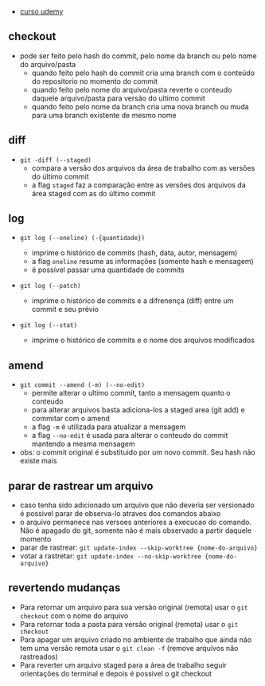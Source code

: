* [curso udemy](https://www.udemy.com/course/git-completo-do-basico-ao-avancado/learn/lecture/6526432#overview) 

## checkout

* pode ser feito pelo hash do commit, pelo nome da branch ou pelo nome do arquivo/pasta
  * quando feito pelo hash do commit cria uma branch com o conteúdo do repositorio no momento do commit
  * quando feito pelo nome do arquivo/pasta reverte o conteudo daquele arquivo/pasta para versão do ultimo commit
  * quando feito pelo nome da branch cria uma nova branch ou muda para uma branch existente de mesmo nome

## diff

* `git -diff (--staged)`
  * compara a versão dos arquivos da área de trabalho com as versões do último commit
  * a flag `staged` faz a comparação entre as versões dos arquivos da área staged com as do último commit

## log

* `git log (--oneline) (-{quantidade})`
  * imprime o histórico de commits (hash, data, autor, mensagem)
  * a flag `oneline` resume as informações (somente hash e mensagem)
  * é possível passar uma quantidade de commits

* `git log (--patch)`
  * imprime o histórico de commits e a difrenença (diff) entre um commit e seu prévio

* `git log (--stat)`
  * imprime o histórico de commits e o nome dos arquivos modificados

## amend

* `git commit --amend (-m) (--no-edit)`
  * permite alterar o ultimo commit, tanto a mensagem quanto o conteudo
  * para alterar arquivos basta adiciona-los a staged area (git add) e commitar com o amend
  * a flag `-m` é utilizada para atualizar a mensagem
  * a flag `--no-edit` é usada para alterar o conteudo do commit mantendo a mesma mensagem
* obs: o commit original é substituido por um novo commit. Seu hash não existe mais

## parar de rastrear um arquivo

* caso tenha sido adicionado um arquivo que não deveria ser versionado é possivel parar de observa-lo atraves dos comandos abaixo
* o arquivo permanece nas versoes anteriores a execucao do comando. Não é apagado do git, somente não é mais observado a partir daquele momento
* parar de rastrear: ``` git update-index --skip-worktree {nome-do-arquivo} ```
* votar a rastretar: ``` git update-index --no-skip-worktree {nome-do-arquivo} ```

## revertendo mudanças

* Para retornar um arquivo para sua versão original (remota) usar o `git checkout` com o nome do arquivo
* Para retornar toda a pasta para versão original (remota) usar o `git checkout `
* Para apagar um arquivo criado no ambiente de trabalho que ainda não tem uma versão remota usar o `git clean -f` (remove arquivos não rastreados)
* Para reverter um arquivo staged para a área de trabalho seguir orientações do terminal e depois é possivel o git checkout

